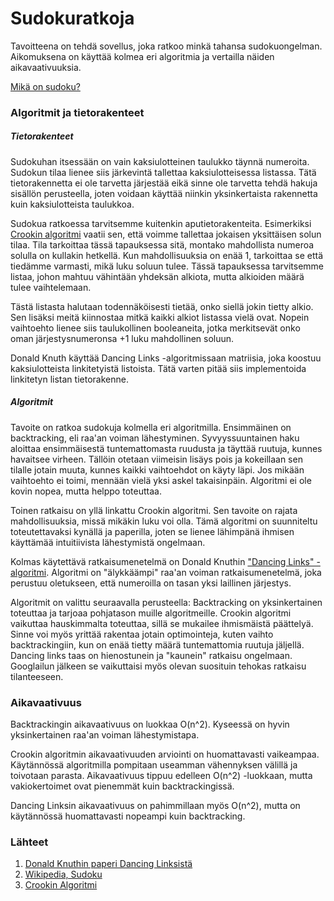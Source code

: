 # Sudokuratkoja
Tavoitteena on tehdä sovellus, joka ratkoo minkä tahansa sudokuongelman. Aikomuksena on käyttää kolmea eri algoritmia ja vertailla näiden aikavaativuuksia.

[Mikä on sudoku?](https://en.wikipedia.org/wiki/Sudoku)

### Algoritmit ja tietorakenteet
##### Tietorakenteet
Sudokuhan itsessään on vain kaksiulotteinen taulukko täynnä numeroita. Sudokun tilaa lienee siis järkevintä tallettaa kaksiulotteisessa listassa. Tätä tietorakennetta ei ole tarvetta järjestää eikä sinne ole tarvetta tehdä hakuja sisällön perusteella, joten voidaan käyttää niinkin yksinkertaista rakennetta kuin kaksiulotteista taulukkoa.

Sudokua ratkoessa tarvitsemme kuitenkin aputietorakenteita. Esimerkiksi [Crookin algoritmi](http://www.ams.org/notices/200904/rtx090400460p.pdf) vaatii sen, että voimme tallettaa jokaisen yksittäisen solun tilaa. Tila tarkoittaa tässä tapauksessa sitä, montako mahdollista numeroa solulla on kullakin hetkellä. Kun mahdollisuuksia on enää 1, tarkoittaa se että tiedämme varmasti, mikä luku soluun tulee. Tässä tapauksessa tarvitsemme listaa, johon mahtuu vähintään yhdeksän alkiota, mutta alkioiden määrä tulee vaihtelemaan.

Tästä listasta halutaan todennäköisesti tietää, onko siellä jokin tietty alkio. Sen lisäksi meitä kiinnostaa mitkä kaikki alkiot listassa vielä ovat. Nopein vaihtoehto lienee siis taulukollinen booleaneita, jotka merkitsevät onko oman järjestysnumeronsa +1 luku mahdollinen soluun.

Donald Knuth käyttää Dancing Links -algoritmissaan matriisia, joka koostuu kaksiulotteista linkitetyistä listoista. Tätä varten pitää siis implementoida linkitetyn listan tietorakenne.

##### Algoritmit
Tavoite on ratkoa sudokuja kolmella eri algoritmilla. Ensimmäinen on backtracking, eli raa'an voiman lähestyminen. Syvyyssuuntainen haku aloittaa ensimmäisestä tuntemattomasta ruudusta ja täyttää ruutuja, kunnes havaitsee virheen. Tällöin otetaan viimeisin lisäys pois ja kokeillaan sen tilalle jotain muuta, kunnes kaikki vaihtoehdot on käyty läpi. Jos mikään vaihtoehto ei toimi, mennään vielä yksi askel takaisinpäin. Algoritmi ei ole kovin nopea, mutta helppo toteuttaa.

Toinen ratkaisu on yllä linkattu Crookin algoritmi. Sen tavoite on rajata mahdollisuuksia, missä mikäkin luku voi olla. Tämä algoritmi on suunniteltu toteutettavaksi kynällä ja paperilla, joten se lienee lähimpänä ihmisen käyttämää intuitiivista lähestymistä ongelmaan.

Kolmas käytettävä ratkaisumenetelmä on Donald Knuthin ["Dancing Links" -algoritmi](https://www.ocf.berkeley.edu/~jchu/publicportal/sudoku/0011047.pdf). Algoritmi on "älykkäämpi" raa'an voiman ratkaisumenetelmä, joka perustuu oletukseen, että numeroilla on tasan yksi laillinen järjestys.

Algoritmit on valittu seuraavalla perusteella: Backtracking on yksinkertainen toteuttaa ja tarjoaa pohjatason muille algoritmeille. Crookin algoritmi vaikuttaa hauskimmalta toteuttaa, sillä se mukailee ihmismäistä päättelyä. Sinne voi myös yrittää rakentaa jotain optimointeja, kuten vaihto backtrackingiin, kun on enää tietty määrä tuntemattomia ruutuja jäljellä. Dancing links taas on hienostunein ja "kaunein" ratkaisu ongelmaan. Googlailun jälkeen se vaikuttaisi myös olevan suosituin tehokas ratkaisu tilanteeseen.


### Aikavaativuus
Backtrackingin aikavaativuus on luokkaa O(n^2). Kyseessä on hyvin yksinkertainen raa'an voiman lähestymistapa.

Crookin algoritmin aikavaativuuden arviointi on huomattavasti vaikeampaa. Käytännössä algoritmilla pompitaan useamman vähennyksen välillä ja toivotaan parasta. Aikavaativuus tippuu edelleen O(n^2) -luokkaan, mutta vakiokertoimet ovat pienemmät kuin backtrackingissä.

Dancing Linksin aikavaativuus on pahimmillaan myös O(n^2), mutta on käytännössä huomattavasti nopeampi kuin backtracking.

### Lähteet
1. [Donald Knuthin paperi Dancing Linksistä](https://www.ocf.berkeley.edu/~jchu/publicportal/sudoku/0011047.pdf)
2. [Wikipedia, Sudoku](https://en.wikipedia.org/wiki/Sudoku)
3. [Crookin Algoritmi](http://www.ams.org/notices/200904/rtx090400460p.pdf)

